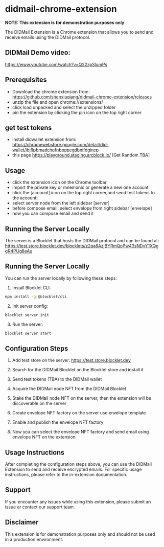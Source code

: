 # didmail-chrome-extension
**NOTE: This extension is for demonstration purposes only**

The DIDMail Extension is a Chrome extension that allows you to send and receive emails using the DIDMail protocol.

## DIDMail Demo video:

https://www.youtube.com/watch?v=Q22zpSlumPs

## Prerequisites

- Download the chrome extension from:
  https://github.com/shenxiuqiang/didmail-chrome-extension/releases
- unzip the file and open chrome://extensions/
- click load unpacked and select the unzipped folder
- pin the extension by clicking the pin icon on the top right corner

## get test tokens

- install didwallet extension from: https://chromewebstore.google.com/detail/did-wallet/ibjflpbmadchofnbpppegdbnifdgincp
- this page https://playground.staging.arcblock.io/ [Get Random TBA]

## Usage

- click the extension icon on the Chrome toolbar
- import the private key or mnemonic or generate a new one account
- click the [account] icon on the top right corner,and send test tokens to the account;
- select server node from the left sidebar [server]
- before compose email, select envelope from right sidebar [envelope]
- now you can compose email and send it

## Running the Server Locally

The server is a Blocklet that hosts the DIDMail protocol and can be found at:
https://test.store.blocklet.dev/blocklets/z2qa8AzjBYRmQoPw43sNDvY1XQggR4PUg8eAs

## Running the Server Locally

You can run the server locally by following these steps:

1. Install Blocklet CLI:

```bash
npm install -g @blocklet/cli
```

2. Init server config:

```bash
blocklet server init
```

3. Run the server:

```bash
blocklet server start
```

## Configuration Steps

1. Add test store on the server:
   https://test.store.blocklet.dev

2. Search for the DIDMail Blocklet on the Blocklet store and install it

3. Send test tokens (TBA) to the DIDMail wallet

4. Acquire the DIDMail node NFT from the DIDMail Blocklet

5. Stake the DIDMail node NFT on the server, then the extension will be discoverable on the server

6. Create envelope NFT factory on the server use envelope template

7. Enable and publish the envelope NFT factory

8. Now you can select the envelope NFT factory and send email using envelope NFT on the extension

## Usage Instructions

After completing the configuration steps above, you can use the DIDMail Extension to send and receive encrypted emails. For specific usage instructions, please refer to the in-extension documentation.

## Support

If you encounter any issues while using this extension, please submit an issue or contact our support team.

## Disclaimer

This extension is for demonstration purposes only and should not be used in a production environment.
